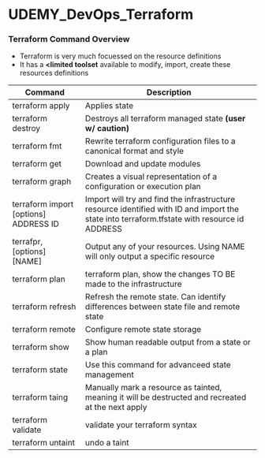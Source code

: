 # UDEMY_DevOps_Terraform

### Terraform Command Overview
* Terraform is very much focuessed on the resource definitions
* It has a <b><limited toolset</b> available to modify, import, create these resources definitions

| Command | Description |
| --- | --- |
| terraform apply | Applies state |
| terraform destroy | Destroys all terraform managed state <b>(user w/ caution)</b> |
| terraform fmt| Rewrite terraform configuration files to a canonical format and style|
| terraform get| Download and update modules |
|terraform graph| Creates a visual representation of a configuration or execution plan|
|terraform import [options] ADDRESS ID|Import will try and find the infrastructure resource identified with ID and import the state into terraform.tfstate with resource id ADDRESS|
|terrafpr, [options] [NAME]| Output any of your resources. Using NAME will only output a specific resource|
|terraform plan|terraform plan, show the changes TO BE made to the infrastructure|
|terraform refresh|Refresh the remote state. Can identify differences between state file and remote state|
|terraform remote|Configure remote state storage|
|terraform show|Show human readable output from a state or a plan|
|terraform state|Use this command for advanceed state management|
|terraform taing|Manually mark a resource as tainted, meaning it will be destructed and recreated at the next apply|
|terraform validate|validate your terraform syntax|
|terraform untaint|undo a taint|